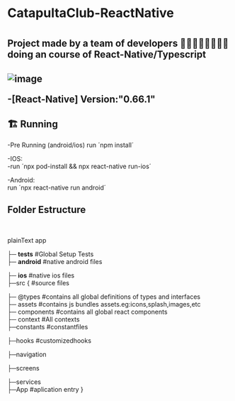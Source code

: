 <h1 allignt= 'center'>
  CatapultaClub-ReactNative <br>
  <h1>
    <h2>   Project made by a team of developers 👨‍💻👨‍💻👨‍💻👨‍💻 doing an course of React-Native/Typescript
<h2>

![image](https://user-images.githubusercontent.com/88414480/139729255-de4cd859-614f-43d0-8ecc-beeaf20e635f.png)

-[React-Native]
Version:"0.66.1"

## 🏗️ Running

-Pre Running (android/ios)
run ´npm install´

-IOS:<br>
-run ´npx pod-install && npx react-native run-ios´

-Android:<br>
run ´npx react-native run android´
<br>

## Folder Estructure

<br>

plainText
app
<br>

├─ **tests** #Global Setup Tests
<br>
├─ **android** #native android files
<br>

├─ **ios** #native ios files
<br>
├─src { #source files
<br>

├─ @types #contains all global definitions of types and interfaces
<br>
├─ assets #contains js bundles assets.eg:icons,splash,images,etc
<br>
├─ components #contains all global react components
<br>
├─ context #All contexts
<br>
├─constants #constantfiles
<br>

├─hooks #customizedhooks
<br>

├─navigation
<br>

├─screens
<br>

├─services
<br>
├─App #aplication entry
}

